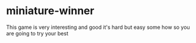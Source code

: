 # miniature-winner
This game is very interesting and good it's hard but easy some how so you are going to try your best 
